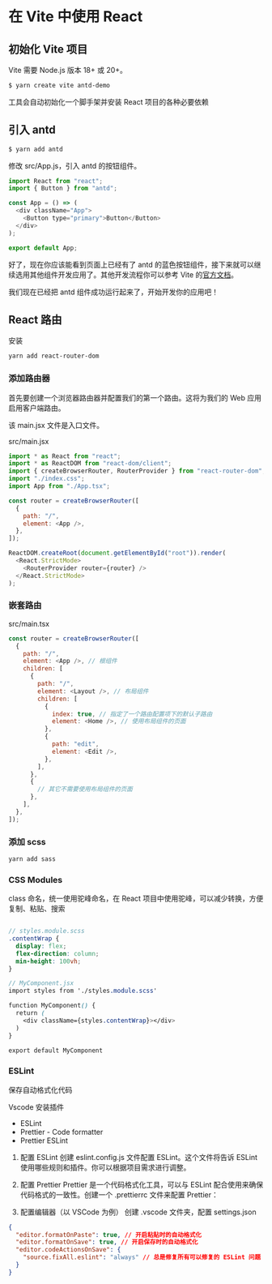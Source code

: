 # 在 Vite 中使用 React

## 初始化 Vite 项目

Vite 需要 Node.js 版本 18+ 或 20+。

```sh
$ yarn create vite antd-demo
```

工具会自动初始化一个脚手架并安装 React 项目的各种必要依赖

## 引入 antd

```sh
$ yarn add antd
```

修改 src/App.js，引入 antd 的按钮组件。

```js
import React from "react";
import { Button } from "antd";

const App = () => (
  <div className="App">
    <Button type="primary">Button</Button>
  </div>
);

export default App;
```

好了，现在你应该能看到页面上已经有了 antd 的蓝色按钮组件，接下来就可以继续选用其他组件开发应用了。其他开发流程你可以参考 Vite 的[官方文档](https://cn.vitejs.dev/)。

我们现在已经把 antd 组件成功运行起来了，开始开发你的应用吧！

## React 路由

安装

```sh
yarn add react-router-dom
```

### 添加路由器

首先要创建一个浏览器路由器并配置我们的第一个路由。这将为我们的 Web 应用启用客户端路由。

该 main.jsx 文件是入口文件。

src/main.jsx

```js
import * as React from "react";
import * as ReactDOM from "react-dom/client";
import { createBrowserRouter, RouterProvider } from "react-router-dom";
import "./index.css";
import App from "./App.tsx";

const router = createBrowserRouter([
  {
    path: "/",
    element: <App />,
  },
]);

ReactDOM.createRoot(document.getElementById("root")).render(
  <React.StrictMode>
    <RouterProvider router={router} />
  </React.StrictMode>
);
```

### 嵌套路由

src/main.tsx

```js
const router = createBrowserRouter([
  {
    path: "/",
    element: <App />, // 根组件
    children: [
      {
        path: "/",
        element: <Layout />, // 布局组件
        children: [
          {
            index: true, // 指定了一个路由配置项下的默认子路由
            element: <Home />, // 使用布局组件的页面
          },
          {
            path: "edit",
            element: <Edit />,
          },
        ],
      },
      {
        // 其它不需要使用布局组件的页面
      },
    ],
  },
]);
```

### 添加 scss

```sh
yarn add sass
```

### CSS Modules

class 命名，统一使用驼峰命名，在 React 项目中使用驼峰，可以减少转换，方便复制、粘贴、搜索

```scss

// styles.module.scss
.contentWrap {
  display: flex;
  flex-direction: column;
  min-height: 100vh;
}

// MyComponent.jsx
import styles from './styles.module.scss'

function MyComponent() {
  return (
    <div className={styles.contentWrap}></div>
  )
}

export default MyComponent
```

### ESLint

保存自动格式化代码

Vscode 安装插件

- ESLint
- Prettier - Code formatter
- Prettier ESLint

1. 配置 ESLint
   创建 eslint.config.js 文件配置 ESLint。这个文件将告诉 ESLint 使用哪些规则和插件。你可以根据项目需求进行调整。

2. 配置 Prettier
   Prettier 是一个代码格式化工具，可以与 ESLint 配合使用来确保代码格式的一致性。创建一个 .prettierrc 文件来配置 Prettier：

3. 配置编辑器（以 VSCode 为例）
   创建 .vscode 文件夹，配置 settings.json

```json
{
  "editor.formatOnPaste": true, // 开启粘贴时的自动格式化
  "editor.formatOnSave": true, // 开启保存时的自动格式化
  "editor.codeActionsOnSave": {
    "source.fixAll.eslint": "always" // 总是修复所有可以修复的 ESLint 问题
  }
}
```
